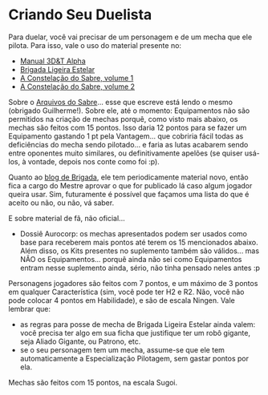 # Criando Seu Duelista

Para duelar, você vai precisar de um personagem e de um mecha que ele pilota. Para isso, vale o uso do material presente no:

* [Manual 3D&T Alpha](https://jamboeditora.com.br/produto/manual-3det-alpha-edicao-revisada-digital/)
* [Brigada Ligeira Estelar](https://jamboeditora.com.br/produto/brigada-ligeira-estelar-2/)
* [A Constelação do Sabre, volume 1](https://jamboeditora.com.br/produto/a-constelacao-do-sabre-vol-1-2/)
* [A Constelação do Sabre, volume 2](https://jamboeditora.com.br/produto/a-constelacao-do-sabre-vol-2-2/)

Sobre o [Arquivos do Sabre](https://jamboeditora.com.br/produto/arquivos-do-sabre/)... esse que escreve está lendo o mesmo (obrigado Guilherme!). Sobre ele, até o momento: Equipamentos não são permitidos na criação de mechas porquê, como visto mais abaixo, os mechas são feitos com 15 pontos. Isso daria 12 pontos para se fazer um Equipamento gastando 1 pt pela Vantagem... que cobriria fácil todas as deficiências do mecha sendo pilotado... e faria as lutas acabarem sendo entre oponentes muito similares, ou definitivamente apelões (se quiser usá-los, à vontade, depois nos conte como foi :p).

Quanto ao [blog de Brigada](https://brigadaligeiraestelar.com/), ele tem periodicamente material novo, então fica a cargo do Mestre aprovar o que for publicado lá caso algum jogador queira usar. Sim, futuramente é possível que façamos uma lista do que é aceito ou não, ou não, vá saber.

E sobre material de fã, não oficial...

* Dossiê Aurocorp: os mechas apresentados podem ser usados como base para receberem mais pontos até terem os 15 mencionados abaixo. Além disso, os Kits presentes no suplemento também são válidos... mas NÃO os Equipamentos... porquê ainda não sei como Equipamentos entram nesse suplemento ainda, sério, não tinha pensado neles antes :p

Personagens jogadores são feitos com 7 pontos, e um máximo de 3 pontos em qualquer Característica (sim, você pode ter H2 e R2. Não, você não pode colocar 4 pontos em Habilidade), e são de escala Ningen. Vale lembrar que:

* as regras para posse de mecha de Brigada Ligeira Estelar ainda valem: você precisa ter algo em sua ficha que justifique ter um robô gigante, seja Aliado Gigante, ou Patrono, etc.
* se o seu personagem tem um mecha, assume-se que ele tem automaticamente a Especialização Pilotagem, sem gastar pontos por ela.

Mechas são feitos com 15 pontos, na escala Sugoi.
